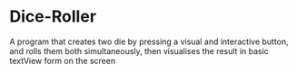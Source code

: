 # Dice-Roller

A program that creates two die by pressing a visual and interactive button, and rolls them both simultaneously, then visualises the result in basic textView form on the screen
